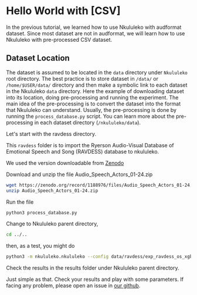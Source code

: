 # Hello World with [CSV]

In the previous tutorial, we learned how to use Nkululeko with audformat dataset.
Since most dataset are not in audformat, we will learn how to use Nkululeko with pre-processed CSV dataset.

## Dataset Location

The dataset is assumed to be located in the `data` directory under `Nkululeko` root directory. The best practice is to store dataset in `/data/` or `/home/$USER/data/` directory and then make a symbolic link to each dataset in the Nkululeko `data` directory.
Here the example of downloading dataset into its location, doing pre-processing and running the experiment. The main idea of the pre-processing is to convert the dataset into the format that Nkululeko can understand. Usually, the pre-processing is done by running the `process_database.py` script. You can learn more about the pre-processing in each dataset directory (`/nkululeko/data`).

Let's start with the ravdess directory.

This `ravdess` folder is to import the Ryerson Audio-Visual Database of Emotional Speech and Song (RAVDESS)
database to nkululeko.

We used the version downloadable from [Zenodo](https://zenodo.org/record/1188976)

Download and unzip the file Audio_Speech_Actors_01-24.zip

```bash
wget https://zenodo.org/record/1188976/files/Audio_Speech_Actors_01-24.zip
unzip Audio_Speech_Actors_01-24.zip
```

Run the file

```bash
python3 process_database.py
```

Change to Nkululeko parent directory,

```bash
cd ../..
```

then, as a test, you might do

```bash
python3 -m nkululeko.nkululeko --config data/ravdess/exp_ravdess_os_xgb.ini 
```

Check the results in the results folder under Nkululeko parent directory.

Just simple as that. Check your results and play with some parameters. If facing any problem, please open an issue in [our github](https://github.com/felixbur/nkululeko/).
